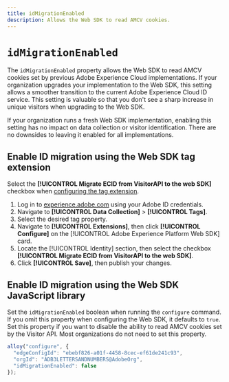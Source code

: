 ```yaml
---
title: idMigrationEnabled
description: Allows the Web SDK to read AMCV cookies.
---
```

# `idMigrationEnabled`

The `idMigrationEnabled` property allows the Web SDK to read AMCV cookies set by previous Adobe Experience Cloud implementations. If your organization upgrades your implementation to the Web SDK, this setting allows a smoother transition to the current Adobe Experience Cloud ID service. This setting is valuable so that you don't see a sharp increase in unique visitors when upgrading to the Web SDK.

If your organization runs a fresh Web SDK implementation, enabling this setting has no impact on data collection or visitor identification. There are no downsides to leaving it enabled for all implementations.

## Enable ID migration using the Web SDK tag extension

Select the **[!UICONTROL Migrate ECID from VisitorAPI to the web SDK]** checkbox when [configuring the tag extension](/help/tags/extensions/client/web-sdk/web-sdk-extension-configuration.md).

1. Log in to [experience.adobe.com](https://experience.adobe.com) using your Adobe ID credentials.
1. Navigate to **[!UICONTROL Data Collection]** > **[!UICONTROL Tags]**.
1. Select the desired tag property.
1. Navigate to **[!UICONTROL Extensions]**, then click **[!UICONTROL Configure]** on the [!UICONTROL Adobe Experience Platform Web SDK] card.
1. Locate the [!UICONTROL Identity] section, then select the checkbox **[!UICONTROL Migrate ECID from VisitorAPI to the web SDK]**.
1. Click **[!UICONTROL Save]**, then publish your changes.

## Enable ID migration using the Web SDK JavaScript library

Set the `idMigrationEnabled` boolean when running the `configure` command. If you omit this property when configuring the Web SDK, it defaults to `true`. Set this property if you want to disable the ability to read AMCV cookies set by the Visitor API. Most organizations do not need to set this property.

```js
alloy("configure", {
  "edgeConfigId": "ebebf826-a01f-4458-8cec-ef61de241c93",
  "orgId": "ADB3LETTERSANDNUMBERS@AdobeOrg",
  "idMigrationEnabled": false
});
```
